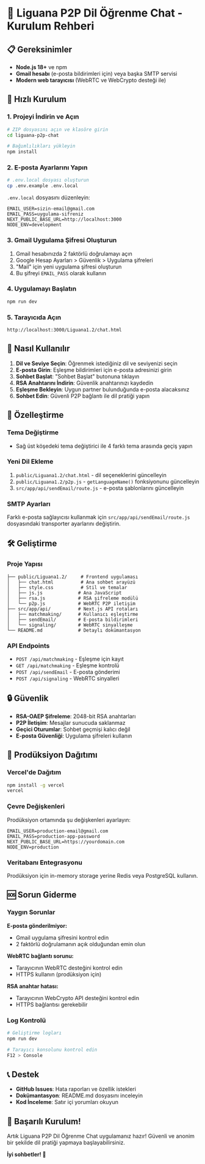 # 🦎 Liguana P2P Dil Öğrenme Chat - Kurulum Rehberi

## 📋 Gereksinimler

- **Node.js 18+** ve npm
- **Gmail hesabı** (e-posta bildirimleri için) veya başka SMTP servisi
- **Modern web tarayıcısı** (WebRTC ve WebCrypto desteği ile)

## 🚀 Hızlı Kurulum

### 1. Projeyi İndirin ve Açın
```bash
# ZIP dosyasını açın ve klasöre girin
cd liguana-p2p-chat

# Bağımlılıkları yükleyin
npm install
```

### 2. E-posta Ayarlarını Yapın
```bash
# .env.local dosyası oluşturun
cp .env.example .env.local
```

`.env.local` dosyasını düzenleyin:
```env
EMAIL_USER=sizin-email@gmail.com
EMAIL_PASS=uygulama-sifreniz
NEXT_PUBLIC_BASE_URL=http://localhost:3000
NODE_ENV=development
```

### 3. Gmail Uygulama Şifresi Oluşturun
1. Gmail hesabınızda 2 faktörlü doğrulamayı açın
2. Google Hesap Ayarları > Güvenlik > Uygulama şifreleri
3. "Mail" için yeni uygulama şifresi oluşturun
4. Bu şifreyi `EMAIL_PASS` olarak kullanın

### 4. Uygulamayı Başlatın
```bash
npm run dev
```

### 5. Tarayıcıda Açın
```
http://localhost:3000/Liguana1.2/chat.html
```

## 🎯 Nasıl Kullanılır

1. **Dil ve Seviye Seçin**: Öğrenmek istediğiniz dil ve seviyenizi seçin
2. **E-posta Girin**: Eşleşme bildirimleri için e-posta adresinizi girin
3. **Sohbet Başlat**: "Sohbet Başlat" butonuna tıklayın
4. **RSA Anahtarını İndirin**: Güvenlik anahtarınızı kaydedin
5. **Eşleşme Bekleyin**: Uygun partner bulunduğunda e-posta alacaksınız
6. **Sohbet Edin**: Güvenli P2P bağlantı ile dil pratiği yapın

## 🔧 Özelleştirme

### Tema Değiştirme
- Sağ üst köşedeki tema değiştirici ile 4 farklı tema arasında geçiş yapın

### Yeni Dil Ekleme
1. `public/Liguana1.2/chat.html` - dil seçeneklerini güncelleyin
2. `public/Liguana1.2/p2p.js` - `getLanguageName()` fonksiyonunu güncelleyin
3. `src/app/api/sendEmail/route.js` - e-posta şablonlarını güncelleyin

### SMTP Ayarları
Farklı e-posta sağlayıcısı kullanmak için `src/app/api/sendEmail/route.js` dosyasındaki transporter ayarlarını değiştirin.

## 🛠️ Geliştirme

### Proje Yapısı
```
├── public/Liguana1.2/     # Frontend uygulaması
│   ├── chat.html          # Ana sohbet arayüzü
│   ├── style.css          # Stil ve temalar
│   ├── js.js             # Ana JavaScript
│   ├── rsa.js            # RSA şifreleme modülü
│   └── p2p.js            # WebRTC P2P iletişim
├── src/app/api/          # Next.js API rotaları
│   ├── matchmaking/      # Kullanıcı eşleştirme
│   ├── sendEmail/        # E-posta bildirimleri
│   └── signaling/        # WebRTC sinyalleşme
└── README.md             # Detaylı dokümantasyon
```

### API Endpoints
- `POST /api/matchmaking` - Eşleşme için kayıt
- `GET /api/matchmaking` - Eşleşme kontrolü
- `POST /api/sendEmail` - E-posta gönderimi
- `POST /api/signaling` - WebRTC sinyalleri

## 🔒 Güvenlik

- **RSA-OAEP Şifreleme**: 2048-bit RSA anahtarları
- **P2P İletişim**: Mesajlar sunucuda saklanmaz
- **Geçici Oturumlar**: Sohbet geçmişi kalıcı değil
- **E-posta Güvenliği**: Uygulama şifreleri kullanın

## 🚀 Prodüksiyon Dağıtımı

### Vercel'de Dağıtım
```bash
npm install -g vercel
vercel
```

### Çevre Değişkenleri
Prodüksiyon ortamında şu değişkenleri ayarlayın:
```env
EMAIL_USER=production-email@gmail.com
EMAIL_PASS=production-app-password
NEXT_PUBLIC_BASE_URL=https://yourdomain.com
NODE_ENV=production
```

### Veritabanı Entegrasyonu
Prodüksiyon için in-memory storage yerine Redis veya PostgreSQL kullanın.

## 🆘 Sorun Giderme

### Yaygın Sorunlar

**E-posta gönderilmiyor:**
- Gmail uygulama şifresini kontrol edin
- 2 faktörlü doğrulamanın açık olduğundan emin olun

**WebRTC bağlantı sorunu:**
- Tarayıcının WebRTC desteğini kontrol edin
- HTTPS kullanın (prodüksiyon için)

**RSA anahtar hatası:**
- Tarayıcının WebCrypto API desteğini kontrol edin
- HTTPS bağlantısı gerekebilir

### Log Kontrolü
```bash
# Geliştirme logları
npm run dev

# Tarayıcı konsolunu kontrol edin
F12 > Console
```

## 📞 Destek

- **GitHub Issues**: Hata raporları ve özellik istekleri
- **Dokümantasyon**: README.md dosyasını inceleyin
- **Kod İnceleme**: Satır içi yorumları okuyun

## 🎉 Başarılı Kurulum!

Artık Liguana P2P Dil Öğrenme Chat uygulamanız hazır! Güvenli ve anonim bir şekilde dil pratiği yapmaya başlayabilirsiniz.

**İyi sohbetler! 🌟**
